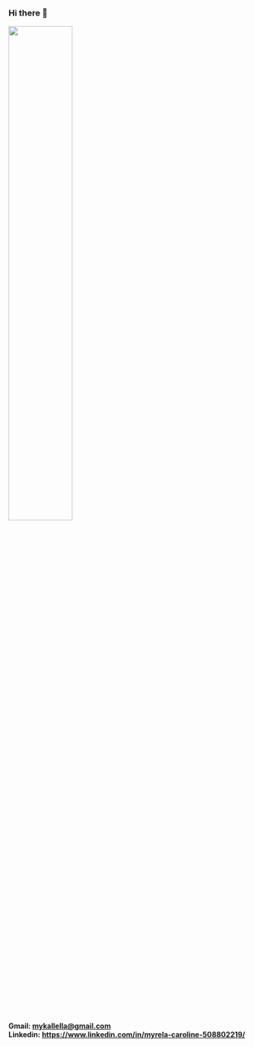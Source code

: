 ### Hi there 👋

<img width=50% src="https://github-readme-stats.vercel.app/api?username=mykallella&theme=blue-green"/>


<strong>Gmail: mykallella@gmail.com</strong>
<br>
<strong>Linkedin: https://www.linkedin.com/in/myrela-caroline-508802219/</strong>


